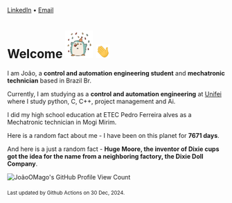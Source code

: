 [LinkedIn](https://www.linkedin.com/in/joão-pedro-gozzoli-b95641301/) &bull;
[Email](joaopedrogozzoli@gmail.com)

# Welcome <img src="happy.gif" height="64px" /> <img src="wave.gif" height="32px" />

I am João, a  **control and automation engineering student** and **mechatronic technician** based in Brazil Br.

Currently, I am studying as a **control and automation engineering** at [Unifei](https://unifei.edu.br) where I study python, C, C++, project management and Ai.

I did my high school education at ETEC Pedro Ferreira alves as a Mechatronic technician in Mogi Mirim.

Here is a random fact about me - I have been on this planet for **7671 days**.

And here is a just a random fact -  **Huge Moore, the inventor of Dixie cups got the idea for the name from a neighboring factory, the Dixie Doll Company**.

![JoãoOMago's GitHub Profile View Count](https://komarev.com/ghpvc/?username=JoaoOMago)

<sub>Last updated by Github Actions on 30 Dec, 2024.</sub>
